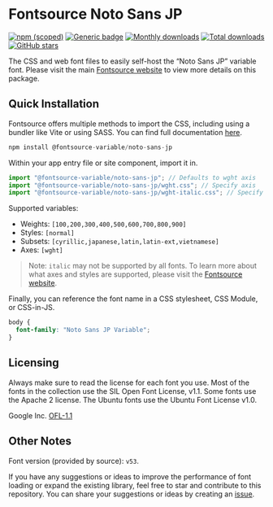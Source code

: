 # Fontsource Noto Sans JP

[![npm (scoped)](https://img.shields.io/npm/v/@fontsource-variable/noto-sans-jp?color=brightgreen)](https://www.npmjs.com/package/@fontsource-variable/noto-sans-jp) [![Generic badge](https://img.shields.io/badge/fontsource-passing-brightgreen)](https://github.com/fontsource/fontsource) [![Monthly downloads](https://badgen.net/npm/dm/@fontsource-variable/noto-sans-jp)](https://github.com/fontsource/fontsource) [![Total downloads](https://badgen.net/npm/dt/@fontsource-variable/noto-sans-jp)](https://github.com/fontsource/fontsource) [![GitHub stars](https://img.shields.io/github/stars/fontsource/fontsource.svg?style=social&label=Star)](https://github.com/fontsource/fontsource/stargazers)

The CSS and web font files to easily self-host the “Noto Sans JP” variable font. Please visit the main [Fontsource website](https://fontsource.org/fonts/noto-sans-jp) to view more details on this package.

## Quick Installation

Fontsource offers multiple methods to import the CSS, including using a bundler like Vite or using SASS. You can find full documentation [here](https://fontsource.org/docs/getting-started/introduction).

```javascript
npm install @fontsource-variable/noto-sans-jp
```

Within your app entry file or site component, import it in.

```javascript
import "@fontsource-variable/noto-sans-jp"; // Defaults to wght axis
import "@fontsource-variable/noto-sans-jp/wght.css"; // Specify axis
import "@fontsource-variable/noto-sans-jp/wght-italic.css"; // Specify axis and style
```

Supported variables:
- Weights: `[100,200,300,400,500,600,700,800,900]`
- Styles: `[normal]`
- Subsets: `[cyrillic,japanese,latin,latin-ext,vietnamese]`
- Axes: `[wght]`

> Note: `italic` may not be supported by all fonts. To learn more about what axes and styles are supported, please visit the [Fontsource website](https://fontsource.org/fonts/noto-sans-jp).

Finally, you can reference the font name in a CSS stylesheet, CSS Module, or CSS-in-JS.

```css
body {
  font-family: "Noto Sans JP Variable";
}
```

## Licensing
Always make sure to read the license for each font you use. Most of the fonts in the collection use the SIL Open Font License, v1.1. Some fonts use the Apache 2 license. The Ubuntu fonts use the Ubuntu Font License v1.0.

Google Inc.
[OFL-1.1](http://scripts.sil.org/OFL)

## Other Notes
Font version (provided by source): `v53`.

If you have any suggestions or ideas to improve the performance of font loading or expand the existing library, feel free to star and contribute to this repository. You can share your suggestions or ideas by creating an [issue](https://github.com/fontsource/fontsource/issues).